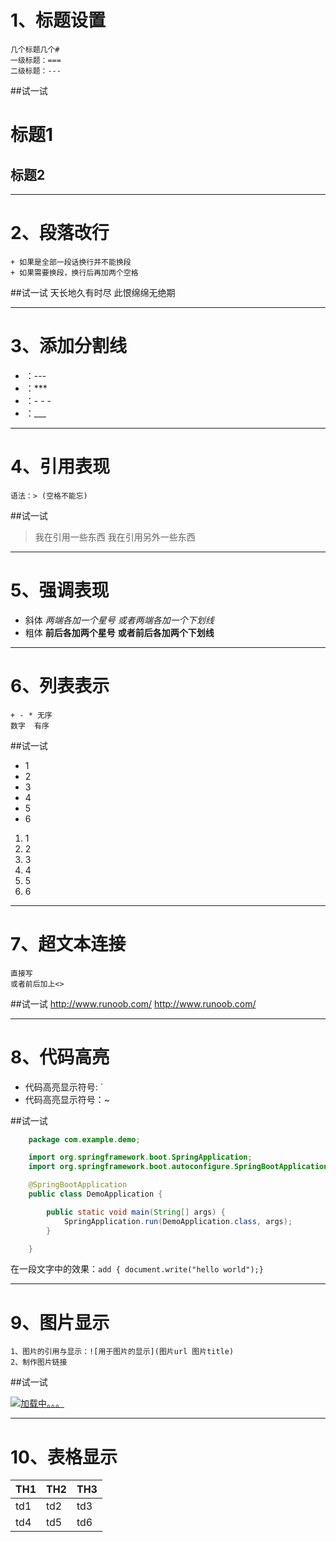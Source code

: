 # 1、标题设置
    几个标题几个#
    一级标题：===
    二级标题：---
##试一试

标题1
===
标题2
---

---
# 2、段落改行
    + 如果是全部一段话换行并不能换段
    + 如果需要换段，换行后再加两个空格

##试一试
天长地久有时尽
此恨绵绵无绝期

---
# 3、添加分割线
+ ：---
+ ：***
+ ：- - - 
+ ：___

---
# 4、引用表现
    语法：> (空格不能忘)
##试一试
> 我在引用一些东西
> 我在引用另外一些东西

---
# 5、强调表现
+ 斜体
  *两端各加一个星号*
  _或者两端各加一个下划线_
+ 粗体
  **前后各加两个星号**
  __或者前后各加两个下划线__
---

# 6、列表表示
    + - * 无序
    数字  有序
##试一试
- 1
- 2
- 3
- 4
- 5
- 6
  
1. 1
2. 2
3. 3
4. 4
5. 5
6. 6

---
# 7、超文本连接
    直接写
    或者前后加上<>

##试一试
http://www.runoob.com/
<http://www.runoob.com/>

---

# 8、代码高亮

- 代码高亮显示符号: `
- 代码高亮显示符号：~

##试一试
```java
    package com.example.demo;

    import org.springframework.boot.SpringApplication;
    import org.springframework.boot.autoconfigure.SpringBootApplication;

    @SpringBootApplication
    public class DemoApplication {

        public static void main(String[] args) {
            SpringApplication.run(DemoApplication.class, args);
        }

    }
```

在一段文字中的效果：`add { document.write("hello world");}`

---

# 9、图片显示
    1、图片的引用与显示：![用于图片的显示](图片url 图片title)
    2、制作图片链接
##试一试

[![加载中。。。](https://p2.ssl.qhimgs1.com/bdr/594__/t015aae573913ea4772.jpg "图片")](http://www.runoob.com/)


---

# 10、表格显示

| TH1 | TH2 | TH3 |
----|----|----
|td1|td2|td3|
|td4|td5|td6|
